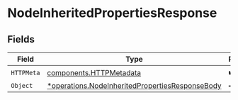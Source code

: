 # NodeInheritedPropertiesResponse


## Fields

| Field                                                                                                             | Type                                                                                                              | Required                                                                                                          | Description                                                                                                       |
| ----------------------------------------------------------------------------------------------------------------- | ----------------------------------------------------------------------------------------------------------------- | ----------------------------------------------------------------------------------------------------------------- | ----------------------------------------------------------------------------------------------------------------- |
| `HTTPMeta`                                                                                                        | [components.HTTPMetadata](../../models/components/httpmetadata.md)                                                | :heavy_check_mark:                                                                                                | N/A                                                                                                               |
| `Object`                                                                                                          | [*operations.NodeInheritedPropertiesResponseBody](../../models/operations/nodeinheritedpropertiesresponsebody.md) | :heavy_minus_sign:                                                                                                | Node                                                                                                              |